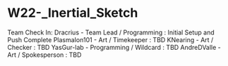 # W22-_Inertial_Sketch
Team Check In:
Dracrius - Team Lead / Programming : Initial Setup and Push Complete
PlasmaIon101 - Art / Timekeeper : TBD
KNearing - Art / Checker : TBD
YasGur-lab - Programming / Wildcard : TBD
AndreDValle - Art / Spokesperson : TBD
